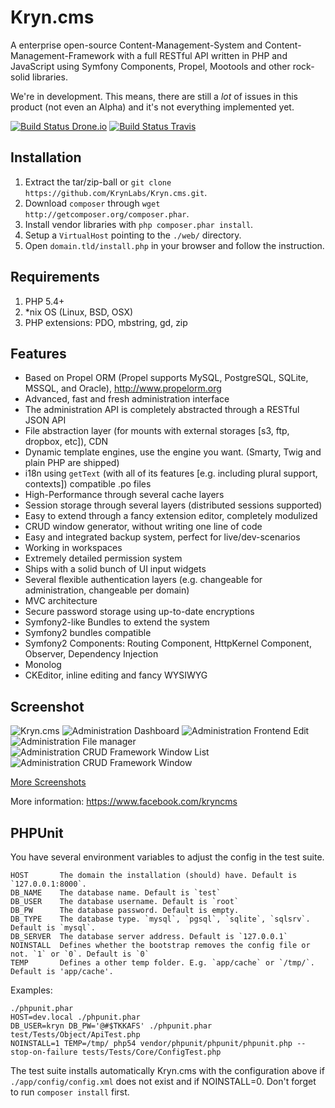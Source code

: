Kryn.cms
========

A enterprise open-source Content-Management-System and Content-Management-Framework with a full RESTful API
written in PHP and JavaScript using Symfony Components, Propel, Mootools and other rock-solid libraries.

We're in development. This means, there are still a _lot_ of issues in this product (not even an Alpha) and it's not everything implemented yet.

[![Build Status Drone.io](https://drone.io/marcj/Kryn.cms/status.png)](https://drone.io/marcj/Kryn.cms/latest)
[![Build Status Travis](https://travis-ci.org/KrynLabs/Kryn.cms.png?branch=refactoring)](https://travis-ci.org/KrynLabs/Kryn.cms)


Installation
------------

1. Extract the tar/zip-ball or `git clone https://github.com/KrynLabs/Kryn.cms.git`.
2. Download `composer` through `wget http://getcomposer.org/composer.phar`.
3. Install vendor libraries with `php composer.phar install`.
4. Setup a `VirtualHost` pointing to the `./web/` directory.
5. Open `domain.tld/install.php` in your browser and follow the instruction.

Requirements
------------

1. PHP 5.4+
2. *nix OS (Linux, BSD, OSX)
3. PHP extensions: PDO, mbstring, gd, zip


Features
--------

 - Based on Propel ORM (Propel supports MySQL, PostgreSQL, SQLite, MSSQL, and Oracle), http://www.propelorm.org
 - Advanced, fast and fresh administration interface
 - The administration API is completely abstracted through a RESTful JSON API
 - File abstraction layer (for mounts with external storages [s3, ftp, dropbox, etc]), CDN
 - Dynamic template engines, use the engine you want. (Smarty, Twig and plain PHP are shipped)
 - i18n using `getText` (with all of its features [e.g. including plural support, contexts]) compatible .po files
 - High-Performance through several cache layers 
 - Session storage through several layers (distributed sessions supported)
 - Easy to extend through a fancy extension editor, completely modulized
 - CRUD window generator, without writing one line of code
 - Easy and integrated backup system, perfect for live/dev-scenarios
 - Working in workspaces
 - Extremely detailed permission system
 - Ships with a solid bunch of UI input widgets
 - Several flexible authentication layers (e.g. changeable for administration, changeable per domain)
 - MVC architecture
 - Secure password storage using up-to-date encryptions
 - Symfony2-like Bundles to extend the system
 - Symfony2 bundles compatible
 - Symfony2 Components: Routing Component, HttpKernel Component, Observer, Dependency Injection
 - Monolog
 - CKEditor, inline editing and fancy WYSIWYG

Screenshot
----------

![Kryn.cms](https://raw.github.com/KrynLabs/Kryn.cms/refactoring/documentation/images/kryn-photo.jpg)
![Administration Dashboard](https://raw.github.com/KrynLabs/Kryn.cms/refactoring/documentation/images/admin-dashboard.png)
![Administration Frontend Edit](https://raw.github.com/KrynLabs/Kryn.cms/refactoring/documentation/images/admin-frontend-edit.png)
![Administration File manager](https://raw.github.com/KrynLabs/Kryn.cms/refactoring/documentation/images/admin-files-context-image.png)
![Administration CRUD Framework Window List](https://raw.github.com/KrynLabs/Kryn.cms/refactoring/documentation/images/admin-users-list.png)
![Administration CRUD Framework Window](https://raw.github.com/KrynLabs/Kryn.cms/refactoring/documentation/images/admin-users.png)

[More Screenshots](https://github.com/KrynLabs/Kryn.cms/blob/refactoring/documentation/screenshots.markdown)

More information:
https://www.facebook.com/kryncms

PHPUnit
--------

 You have several environment variables to adjust the config in the test suite.

    HOST       The domain the installation (should) have. Default is `127.0.0.1:8000`.
    DB_NAME    The database name. Default is `test`
    DB_USER    The database username. Default is `root`
    DB_PW      The database password. Default is empty.
    DB_TYPE    The database type. `mysql`, `pgsql`, `sqlite`, `sqlsrv`. Default is `mysql`.
    DB_SERVER  The database server address. Default is `127.0.0.1`
    NOINSTALL  Defines whether the bootstrap removes the config file or not. `1` or `0`. Default is `0`
    TEMP       Defines a other temp folder. E.g. `app/cache` or `/tmp/`. Default is 'app/cache'.

Examples:

    ./phpunit.phar
    HOST=dev.local ./phpunit.phar
    DB_USER=kryn DB_PW='@#$TKKAFS' ./phpunit.phar test/Tests/Object/ApiTest.php
    NOINSTALL=1 TEMP=/tmp/ php54 vendor/phpunit/phpunit/phpunit.php --stop-on-failure tests/Tests/Core/ConfigTest.php

The test suite installs automatically Kryn.cms with the configuration above if `./app/config/config.xml` does not exist
and if NOINSTALL=0. Don't forget to run `composer install` first.
